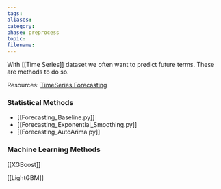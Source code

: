 ```yaml
---
tags: 
aliases: 
category: 
phase: preprocess
topic: 
filename:
---
```


With [[Time Series]] dataset we often want to predict future terms. These are methods to do so.

Resources:
[TimeSeries Forecasting](https://simrenbasra.github.io/simys-blog/2024/09/19/timeseries_part2.html)

### Statistical Methods
- [[Forecasting_Baseline.py]]
- [[Forecasting_Exponential_Smoothing.py]]
- [[Forecasting_AutoArima.py]]
### Machine Learning Methods

[[XGBoost]]

[[LightGBM]]